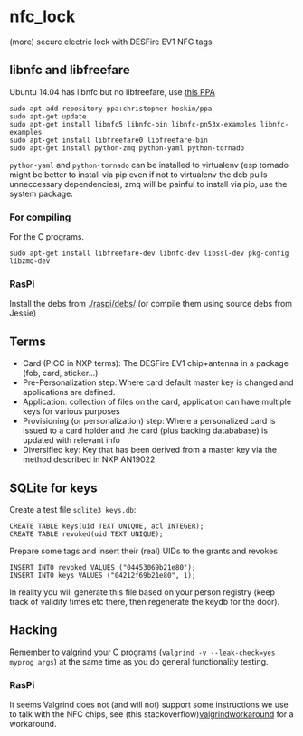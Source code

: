 nfc_lock
========

(more) secure electric lock with DESFire EV1 NFC tags

## libnfc and libfreefare

Ubuntu 14.04 has libnfc but no libfreefare, use [this PPA](https://launchpad.net/~christopher-hoskin/+archive/ubuntu/ppa)

    sudo apt-add-repository ppa:christopher-hoskin/ppa
    sudo apt-get update
    sudo apt-get install libnfc5 libnfc-bin libnfc-pn53x-examples libnfc-examples
    sudo apt-get install libfreefare0 libfreefare-bin
    sudo apt-get install python-zmq python-yaml python-tornado

`python-yaml` and `python-tornado` can be installed to virtualenv (esp tornado might be better to install via pip even if not to virtualenv the deb pulls unneccessary dependencies), zmq will be painful to install via pip, use the system package.

### For compiling

For the C programs.

    sudo apt-get install libfreefare-dev libnfc-dev libssl-dev pkg-config libzmq-dev

### RasPi

Install the debs from [./raspi/debs/](./raspi/debs/) (or compile them using source debs from Jessie)

## Terms

  - Card (PICC in NXP terms): The DESFire EV1 chip+antenna in a package (fob, card, sticker...)
  - Pre-Personalization step: Where card default master key is changed and applications are defined.
  - Application: collection of files on the card, application can have multiple keys for various purposes
  - Provisioning (or personalization) step: Where a personalized card is issued to a card holder and the card (plus backing datababase) is updated with relevant info
  - Diversified key: Key that has been derived from a master key via the method described in NXP AN19022

## SQLite for keys

Create a test file `sqlite3 keys.db`:

    CREATE TABLE keys(uid TEXT UNIQUE, acl INTEGER);
    CREATE TABLE revoked(uid TEXT UNIQUE);

Prepare some tags and insert their (real) UIDs to the grants and revokes

    INSERT INTO revoked VALUES ("04453069b21e80");
    INSERT INTO keys VALUES ("04212f69b21e80", 1);

In reality you will generate this file based on your person registry (keep track of validity times etc there, then regenerate the keydb for the door).

## Hacking

Remember to valgrind your C programs (`valgrind -v --leak-check=yes  myprog args`) at the same time as you do general functionality testing.

### RasPi

It seems Valgrind does not (and will not) support some instructions we use to talk with the NFC chips, see (this stackoverflow)[valgrindworkaround] for a workaround.

[valgrindworkaround]: http://stackoverflow.com/questions/20066215/valgrind-unrecognizes-memcmp-instruction-in-raspberry-pi#comment-29892760

